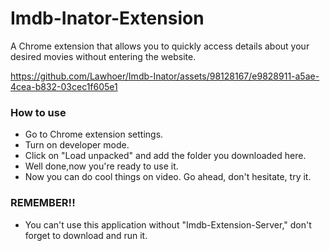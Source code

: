 # Imdb-Inator-Extension
A Chrome extension that allows you to quickly access details about your desired movies without entering the website.

https://github.com/Lawhoer/Imdb-Inator/assets/98128167/e9828911-a5ae-4cea-b832-03cec1f605e1

### How to use
- Go to Chrome extension settings.
- Turn on developer mode.
- Click on "Load unpacked" and add the folder you downloaded here.
- Well done,now you're ready to use it.
- Now you can do cool things on video. Go ahead, don't hesitate, try it.

### REMEMBER!!
- You can't use this application without "Imdb-Extension-Server," don't forget to download and run it.
